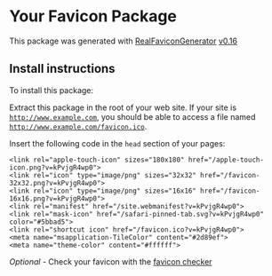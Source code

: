 # Your Favicon Package

This package was generated with [RealFaviconGenerator](https://realfavicongenerator.net/) [v0.16](https://realfavicongenerator.net/change_log#v0.16)

## Install instructions

To install this package:

Extract this package in the root of your web site. If your site is <code>http://www.example.com</code>, you should be able to access a file named <code>http://www.example.com/favicon.ico</code>.

Insert the following code in the `head` section of your pages:

    <link rel="apple-touch-icon" sizes="180x180" href="/apple-touch-icon.png?v=kPvjgR4wp0">
    <link rel="icon" type="image/png" sizes="32x32" href="/favicon-32x32.png?v=kPvjgR4wp0">
    <link rel="icon" type="image/png" sizes="16x16" href="/favicon-16x16.png?v=kPvjgR4wp0">
    <link rel="manifest" href="/site.webmanifest?v=kPvjgR4wp0">
    <link rel="mask-icon" href="/safari-pinned-tab.svg?v=kPvjgR4wp0" color="#5bbad5">
    <link rel="shortcut icon" href="/favicon.ico?v=kPvjgR4wp0">
    <meta name="msapplication-TileColor" content="#2d89ef">
    <meta name="theme-color" content="#ffffff">

*Optional* - Check your favicon with the [favicon checker](https://realfavicongenerator.net/favicon_checker)
